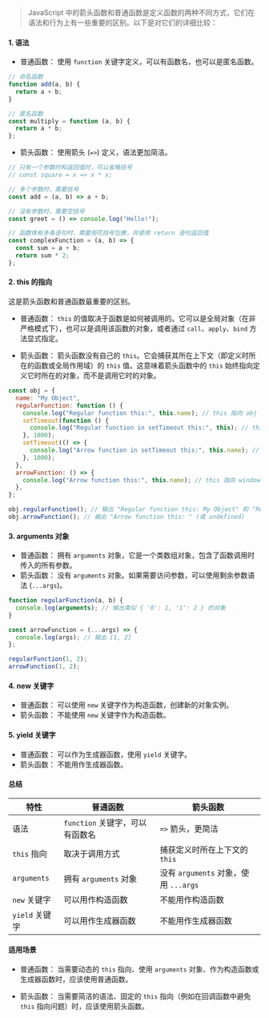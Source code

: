 > JavaScript 中的箭头函数和普通函数是定义函数的两种不同方式，它们在语法和行为上有一些重要的区别。以下是对它们的详细比较：

#### 1. 语法

- 普通函数： 使用 `function` 关键字定义，可以有函数名，也可以是匿名函数。

```js
// 命名函数
function add(a, b) {
  return a + b;
}

// 匿名函数
const multiply = function (a, b) {
  return a * b;
};
```

- 箭头函数： 使用箭头 (`=>`) 定义，语法更加简洁。

```js
// 只有一个参数时和返回值时，可以省略括号
// const square = x => x * x;

// 多个参数时，需要括号
const add = (a, b) => a + b;

// 没有参数时，需要空括号
const greet = () => console.log("Hello!");

// 函数体有多条语句时，需要用花括号包裹，并使用 return 语句返回值
const complexFunction = (a, b) => {
  const sum = a + b;
  return sum * 2;
};
```

#### 2. this 的指向

这是箭头函数和普通函数最重要的区别。

- 普通函数： `this` 的值取决于函数是如何被调用的。它可以是全局对象（在非严格模式下），也可以是调用该函数的对象，或者通过 `call`、`apply`、`bind` 方法显式指定。

* 箭头函数： 箭头函数没有自己的 `this`。它会捕获其所在上下文（即定义时所在的函数或全局作用域）的 `this` 值。这意味着箭头函数中的 `this` 始终指向定义它时所在的对象，而不是调用它时的对象。

```js
const obj = {
  name: "My Object",
  regularFunction: function () {
    console.log("Regular function this:", this.name); // this 指向 obj
    setTimeout(function () {
      console.log("Regular function in setTimeout this:", this); // this 指向 window（非严格模式下）或 undefined（严格模式下）
    }, 1000);
    setTimeout(() => {
      console.log("Arrow function in setTimeout this:", this.name); // this 指向 obj
    }, 1000);
  },
  arrowFunction: () => {
    console.log("Arrow function this:", this.name); // this 指向 window 或 undefined (取决于上下文)
  },
};

obj.regularFunction(); // 输出 "Regular function this: My Object" 和 "Regular function in setTimeout this: Window" (或 undefined)
obj.arrowFunction(); // 输出 "Arrow function this: " (或 undefined)
```

#### 3. arguments 对象

- 普通函数： 拥有 `arguments` 对象，它是一个类数组对象，包含了函数调用时传入的所有参数。
- 箭头函数： 没有 `arguments` 对象。如果需要访问参数，可以使用剩余参数语法 (`...args`)。

```js
function regularFunction(a, b) {
  console.log(arguments); // 输出类似 { '0': 1, '1': 2 } 的对象
}

const arrowFunction = (...args) => {
  console.log(args); // 输出 [1, 2]
};

regularFunction(1, 2);
arrowFunction(1, 2);
```

#### 4. new 关键字

- 普通函数： 可以使用 `new` 关键字作为构造函数，创建新的对象实例。
- 箭头函数： 不能使用 `new` 关键字作为构造函数。

#### 5. yield 关键字

- 普通函数： 可以作为生成器函数，使用 `yield` 关键字。
- 箭头函数： 不能用作生成器函数。

#### 总结

| 特性           | 普通函数                        | 箭头函数                              |
| -------------- | ------------------------------- | ------------------------------------- |
| 语法           | `function` 关键字，可以有函数名 | `=>` 箭头，更简洁                     |
| `this` 指向    | 取决于调用方式                  | 捕获定义时所在上下文的 `this`         |
| `arguments`    | 拥有 `arguments` 对象           | 没有 `arguments` 对象，使用 `...args` |
| `new` 关键字   | 可以用作构造函数                | 不能用作构造函数                      |
| `yield` 关键字 | 可以用作生成器函数              | 不能用作生成器函数                    |

#### 适用场景

- 普通函数： 当需要动态的 `this` 指向、使用 `arguments` 对象、作为构造函数或生成器函数时，应该使用普通函数。

* 箭头函数： 当需要简洁的语法、固定的 `this` 指向（例如在回调函数中避免 `this` 指向问题）时，应该使用箭头函数。
